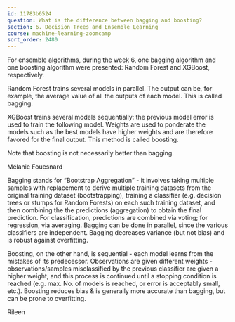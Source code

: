 ```yaml
---
id: 11783b6524
question: What is the difference between bagging and boosting?
section: 6. Decision Trees and Ensemble Learning
course: machine-learning-zoomcamp
sort_order: 2480
---
```


For ensemble algorithms, during the week 6, one bagging algorithm and one boosting algorithm were presented: Random Forest and XGBoost, respectively.

Random Forest trains several models in parallel. The output can be, for example, the average value of all the outputs of each model. This is called bagging.

XGBoost trains several models sequentially: the previous model error is used to train the following model. Weights are used to ponderate the models such as the best models have higher weights and are therefore favored for the final output. This method is called boosting.

Note that boosting is not necessarily better than bagging.

Mélanie Fouesnard

Bagging stands for “Bootstrap Aggregation” - it involves taking multiple samples with replacement to derive multiple training datasets from the original training dataset (bootstrapping), training a classifier (e.g. decision trees or stumps for Random Forests) on each such training dataset, and then combining the the predictions (aggregation) to obtain the final prediction. For classification, predictions are combined via voting; for regression, via averaging. Bagging can be done in parallel, since the various classifiers are independent. Bagging decreases variance (but not bias) and is robust against overfitting.

Boosting, on the other hand, is sequential - each model learns from the mistakes of its predecessor. Observations are given different weights - observations/samples misclassified by the previous classifier are given a higher weight, and this process is continued until a stopping condition is reached (e.g. max. No. of models is reached, or error is acceptably small, etc.). Boosting reduces bias & is generally more accurate than bagging, but can be prone to overfitting.

Rileen

